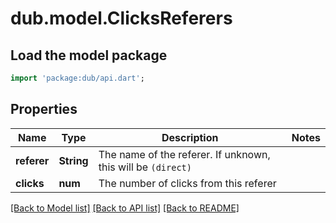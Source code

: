 # dub.model.ClicksReferers

## Load the model package
```dart
import 'package:dub/api.dart';
```

## Properties
Name | Type | Description | Notes
------------ | ------------- | ------------- | -------------
**referer** | **String** | The name of the referer. If unknown, this will be `(direct)` | 
**clicks** | **num** | The number of clicks from this referer | 

[[Back to Model list]](../README.md#documentation-for-models) [[Back to API list]](../README.md#documentation-for-api-endpoints) [[Back to README]](../README.md)



